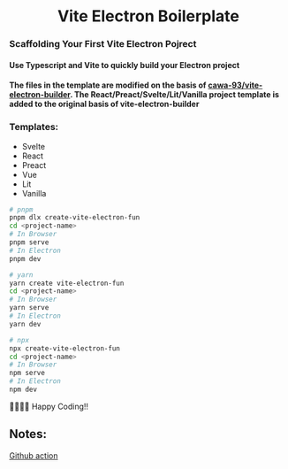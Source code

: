 <h1 align=center>Vite Electron Boilerplate</h1>

### Scaffolding Your First Vite Electron Pojrect

#### Use Typescript and Vite to quickly build your Electron project

#### The files in the template are modified on the basis of **[cawa-93/vite-electron-builder](https://github.com/cawa-93/vite-electron-builder)**. The **React/Preact/Svelte/Lit/Vanilla** project template is added to the original basis of vite-electron-builder

### Templates:

- Svelte
- React
- Preact
- Vue
- Lit
- Vanilla

```bash
# pnpm
pnpm dlx create-vite-electron-fun
cd <project-name>
# In Browser
pnpm serve
# In Electron
pnpm dev

```

```bash
# yarn
yarn create vite-electron-fun
cd <project-name>
# In Browser
yarn serve
# In Electron
yarn dev
```

```bash
# npx
npx create-vite-electron-fun
cd <project-name>
# In Browser
npm serve
# In Electron
npm dev
```

🥳🥳🥳🥳 Happy Coding!!

## Notes:

[Github action](https://github.com/marketplace/actions/electron-builder-action)

